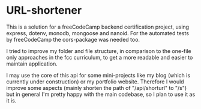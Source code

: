 # URL-shortener

This is a solution for a freeCodeCamp backend certification project, using express, dotenv, monodb, mongoose and nanoid. For the automated tests by freeCodeCamp the cors-package was needed too.

I tried to improve my folder and file structure, in comparison to the one-file only approaches in the fcc curriculum, to get a more readable and easier to maintain application. 

I may use the core of this api for some mini-projects like my blog (which is currently under construction) or my portfolio website.
Therefore I would improve some aspects (mainly shorten the path of "/api/shorturl" to "/s") but in general I'm pretty happy with the main codebase, so I plan to use it as it is.